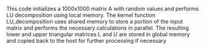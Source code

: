 This code initializes a 1000x1000 matrix A with random values and performs LU decomposition using local memory.
The kernel function LU_decomposition uses shared memory to store a portion of the input matrix and performs the necessary calculations in parallel.
The resulting lower and upper triangular matrices L and U are stored in global memory and copied back to the host for further processing if necessary
